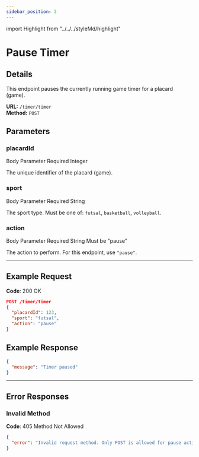 ```yaml
---
sidebar_position: 2
---
```

import Highlight from "../../../styleMd/highlight"

# Pause Timer

## Details

This endpoint pauses the currently running game timer for a placard (game).

**URL:** `/timer/timer`  
**Method:** `POST`  

## Parameters

### placardId
<Highlight level="info">Body Parameter</Highlight>
<Highlight level="danger">Required</Highlight>
<Highlight level="note">Integer</Highlight>

The unique identifier of the placard (game).

### sport
<Highlight level="info">Body Parameter</Highlight>
<Highlight level="danger">Required</Highlight>
<Highlight level="note">String</Highlight>

The sport type. Must be one of: `futsal`, `basketball`, `volleyball`.

### action
<Highlight level="info">Body Parameter</Highlight>
<Highlight level="danger">Required</Highlight>
<Highlight level="note">String</Highlight>
<Highlight level="caution" inline>Must be "pause"</Highlight>

The action to perform. For this endpoint, use `"pause"`.

---

## Example Request

**Code**: <Highlight level="success" inline>200 OK</Highlight>

```json
POST /timer/timer
{
  "placardId": 123,
  "sport": "futsal",
  "action": "pause"
}
```

## Example Response

```json
{
  "message": "Timer paused"
}
```

---

## Error Responses

### Invalid Method

**Code**: <Highlight level="danger" inline>405 Method Not Allowed</Highlight>

```json
{
  "error": "Invalid request method. Only POST is allowed for pause action."
}
```
